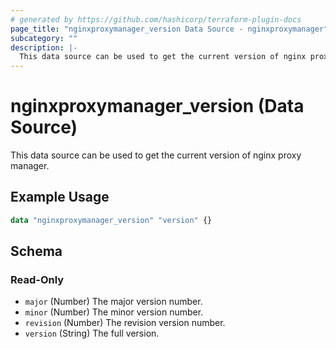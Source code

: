 ```yaml
---
# generated by https://github.com/hashicorp/terraform-plugin-docs
page_title: "nginxproxymanager_version Data Source - nginxproxymanager"
subcategory: ""
description: |-
  This data source can be used to get the current version of nginx proxy manager.
---
```


# nginxproxymanager_version (Data Source)

This data source can be used to get the current version of nginx proxy manager.

## Example Usage

```terraform
data "nginxproxymanager_version" "version" {}
```

<!-- schema generated by tfplugindocs -->
## Schema

### Read-Only

- `major` (Number) The major version number.
- `minor` (Number) The minor version number.
- `revision` (Number) The revision version number.
- `version` (String) The full version.
